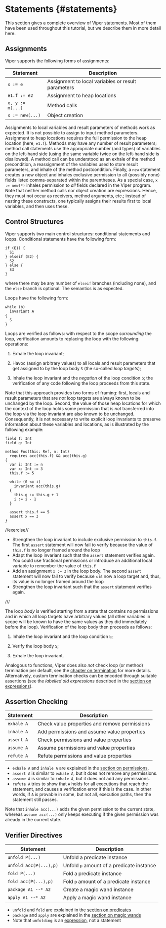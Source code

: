 # Statements {#statements}

This section gives a complete overview of Viper statements. Most of them have
been used throughout this tutorial, but we describe them in more detail here.

## Assignments

Viper supports the following forms of assignments:

| Statement | Description |
| ---- | ---- |
| `x := e`  | Assignment to local variables or result parameters |
| `e1.f := e2` | Assignment to heap locations |
| `x, y := m(...)` | Method calls |
| `x := new(...)` | Object creation |

Assignments to local variables and result parameters of methods work as
expected. It is not possible to assign to input method parameters. Assignment to heap
locations requires the full permission to the heap location (here,
`e1.f`). Methods may have any number of result parameters; method call
statements use the appropriate number (and types) of variables on the left-hand side (using the same variable twice on the left-hand side is disallowed).
A
method call can be understood as an exhale of the method precondition, a reassignment of the variables used to store result parameters, and inhale of the method postcondition.
Finally, a `new` statement creates a new object and inhales exclusive permission
to all (possibly none) fields listed comma-separated within the parentheses. As a special case, `x := new(*)` inhales permission to
*all* fields declared in the Viper program. Note that neither method calls nor
object creation are expressions. Hence, they must not occur as receivers, method
arguments, etc.; instead of nesting these constructs, one typically assigns their results first to local variables, and then uses these.

## Control Structures

Viper supports two main control structures: conditional statements and loops.
Conditional statements have the following form:

```silver
if (E1) {
  S1
} elseif (E2) {
  S2
} else {
  S3
}
```

where there may be any number of `elseif` branches (including none), and the `else` branch is optional. The semantics is as expected.

Loops have the following form:

```silver
while (b)
  invariant A
{
  S
}
```

Loops are verified as follows: with respect to the scope *surrounding* the loop, verification amounts to replacing the loop with the following operations:

1. Exhale the loop invariant;

2. Havoc (assign arbitrary values) to all locals and result parameters that get assigned to by the loop body `S` (the so-called *loop targets*);

3. Inhale the loop invariant and the *negation* of the loop condition `b`; the verification of any code following the loop proceeds from this state.

Note that this approach provides two forms of framing: first, locals and result parameters that
are *not* loop targets are always known to be unchanged by the loop. Second, the value of
those heap locations for which the context of the loop holds some permission
that is *not* transferred into the loop via the loop invariant are also known to
be unchanged. Consequently, it is not necessary to write explicit loop
invariants to preserve information about these variables and locations, as is
illustrated by the following example:

```silver-runnable
field f: Int
field g: Int

method Foo(this: Ref, n: Int)
  requires acc(this.f) && acc(this.g)
{
  var i: Int := n
  var x: Int := 3
  this.f := 5

  while (0 <= i)
    invariant acc(this.g)
  {
    this.g := this.g + 1
    i := i - 1
  }
  
  assert this.f == 5
  assert x == 3
}
```

//exercise//

* Strengthen the loop invariant to include exclusive permission to `this.f`. The
  first `assert` statement will now fail to verify because the value of `this.f`
  is no longer framed around the loop
* Adapt the loop invariant such that the `assert` statement verifies again. You
  could use fractional permissions or introduce an additional local variable to
  remember the value of `this.f`
* Add an assignment `x := 3` in the loop body. The second `assert` statement will now fail to
  verify because `x` is now a loop target and, thus, its value is no longer
  framed around the loop
* Strengthen the loop invariant  such that the `assert` statement verifies again.

///

The loop *body* is verified starting from a state that contains no permissions and in
which all loop targets have arbitrary values (all other variables in scope will be known to have the same values as they did immediately before the loop). Verification of the loop body then proceeds as
follows:

1. Inhale the loop invariant and the loop condition `b`;

2. Verify the loop body `S`;

3. Exhale the loop invariant.

Analogous to functions, Viper does also *not* check loop (or method) termination per default, see the [chapter on termination](#termination) for more details. Alternatively, custom termination checks can be encoded through suitable assertions (see the *labelled old expressions* described in the [section on expressions](#expressions)).

## Assertion Checking

| Statement | Description |
| ---- | ---- |
| `exhale A` | Check value properties and remove permissions |
| `inhale A` | Add permissions and assume value properties |
| `assert A` | Check permissions and value properties |
| `assume A` | Assume permissions and value properties |
| `refute A` | Refute permissions and value properties |

* `exhale A` and `inhale A` are explained in the [section on permissions](#inhale-and-exhale).
* `assert A` is similar to `exhale A`, but it does not remove any permissions.
* `assume A` is similar to `inhale A`, but it does not add any permissions.
* `refute A` tries to show that `A` holds for all executions that reach the statement, and causes a verification error if this is the case. In other words, if `A` is provable in some, but not all, execution paths, then the statement still passes.

Note that `inhale acc(...)` adds the given permission to the current state, whereas `assume acc(...)` only keeps executing if the given permission was already in the current state.

## Verifier Directives

| Statement | Description |
| ---- | ---- |
| `unfold P(...)` | Unfold a predicate instance |
| `unfold acc(P(...),p)` | Unfold `p` amount of a predicate instance |
| `fold P(...)`  | Fold a predicate instance |
| `fold acc(P(...),p)` | Fold `p` amount of a predicate instance |
| `package A1 --* A2` | Create a magic wand instance |
| `apply A1 --* A2` | Apply a magic wand instance |

* `unfold` and `fold` are explained in the [section on predicates](#predicates)
* `package` and `apply` are explained in the [section on magic wands](#magic-wands)
* Note that `unfolding` is an [expression](#expressions), not a statement
